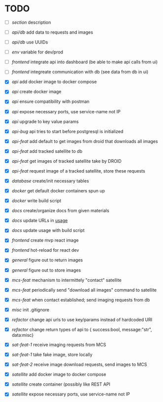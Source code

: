 # TODO

- [ ] *section*    description

- [ ] *api/db*     add data to requests and images
- [ ] *api/db*     use UUIDs
- [ ] *env*        variable for dev/prod
- [ ] *frontend*   integrate api into dashboard (be able to make api calls from ui)
- [ ] *frontend*   integreate communication with db (see data from db in ui)
- [X] *api*        add docker image to docker compose
- [X] *api*        create docker image
- [X] *api*        ensure compatibility with postman
- [X] *api*        expose necessary ports, use service-name not IP
- [X] *api*        upgrade to key value params
- [X] *api-bug*    api tries to start before postgresql is initialized
- [X] *api-feat*   add default to get images from droid that downloads all images
- [X] *api-feat*   add tracked satellite to db
- [X] *api-feat*   get images of tracked satellite take by DROID
- [X] *api-feat*   request image of a tracked satellite, store these requests
- [X] *database*   create/init necessary tables
- [X] *docker*     get default docker containers spun up
- [X] *docker*     write build script
- [X] *docs*       create/organize docs from given materials
- [X] *docs*       update URLs in [usage](/docs/USAGE.md)
- [X] *docs*       update usage with build script
- [X] *frontend*   create mvp react image
- [X] *frontend*   hot-reload for react dev
- [X] *general*    figure out to return images
- [X] *general*    figure out to store images
- [X] *mcs-feat*   mechanism to intermittely "contact" satellite
- [X] *mcs-feat*   periodically send "download all images" command to satellite
- [X] *mcs-feat*   when contact established; send imaging requests from db
- [X] *misc*       init .gitignore
- [X] *refactor*   change api urls to use key/params instead of hardcoded URI
- [X] *refactor*   change return types of api to { success:bool, message:"str", data:misc}
- [X] *sat-feat-1* receive imaging requests from MCS
- [X] *sat-feat-1* take fake image, store locally
- [X] *sat-feat-2* receive image download requests, send images to MCS
- [X] *satellite*  add docker image to docker compose
- [X] *satellite*  create container (possibly like REST API
- [X] *satellite*  expose necessary ports, use service-name not IP
